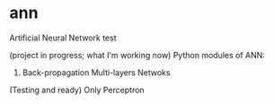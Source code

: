 # ann
Artificial Neural Network test

(project in progress; what I'm working now)
Python modules of ANN:
1. Back-propagation Multi-layers Netwoks

(Testing and ready)
Only Perceptron
